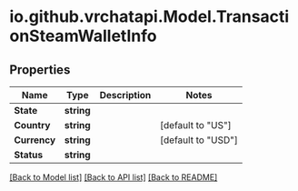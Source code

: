 
# io.github.vrchatapi.Model.TransactionSteamWalletInfo

## Properties

Name | Type | Description | Notes
------------ | ------------- | ------------- | -------------
**State** | **string** |  | 
**Country** | **string** |  | [default to "US"]
**Currency** | **string** |  | [default to "USD"]
**Status** | **string** |  | 

[[Back to Model list]](../README.md#documentation-for-models)
[[Back to API list]](../README.md#documentation-for-api-endpoints)
[[Back to README]](../README.md)

